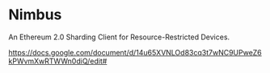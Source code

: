 # Nimbus

An Ethereum 2.0 Sharding Client for Resource-Restricted Devices.

https://docs.google.com/document/d/14u65XVNLOd83cq3t7wNC9UPweZ6kPWvmXwRTWWn0diQ/edit#

